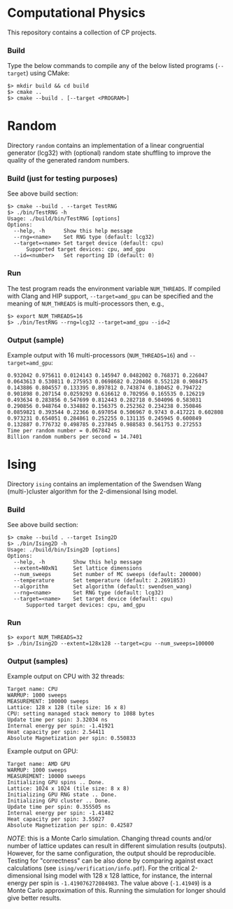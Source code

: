 # Computational Physics
This repository contains a collection of CP projects.

### Build
Type the below commands to compile any of the below listed programs (`--target`) using CMake:
```
$> mkdir build && cd build
$> cmake ..
$> cmake --build . [--target <PROGRAM>]
```

# Random
Directory `random` contains an implementation of a linear congruential generator (lcg32) with (optional) random state shuffling to improve the quality of the generated random numbers.

### Build (just for testing purposes)
See above build section:
```
$> cmake --build . --target TestRNG
$> ./bin/TestRNG -h
Usage: ./build/bin/TestRNG [options]
Options:
  --help, -h      Show this help message
  --rng=<name>    Set RNG type (default: lcg32)
  --target=<name> Set target device (default: cpu)
      Supported target devices: cpu, amd_gpu
  --id=<number>   Set reporting ID (default: 0)
```

### Run
The test program reads the environment variable `NUM_THREADS`. If compiled with Clang and HIP support, `--target=amd_gpu` can be specified and the meaning of `NUM_THREADS` is multi-processors then, e.g.,
```
$> export NUM_THREADS=16
$> ./bin/TestRNG --rng=lcg32 --target=amd_gpu --id=2
```

### Output (sample)
Example output with 16 multi-processors (`NUM_THREADS=16`) and `--target=amd_gpu`:
```
0.932042 0.975611 0.0124143 0.145947 0.0482002 0.768371 0.226047 0.0643613 0.530811 0.275953 0.0698682 0.220406 0.552128 0.908475 0.143886 0.804557 0.133395 0.897812 0.743874 0.180452 0.794722 0.901898 0.207154 0.0259293 0.616612 0.702956 0.165535 0.126219 0.493634 0.283856 0.547699 0.812443 0.282718 0.504096 0.583031 0.290856 0.948764 0.334882 0.156375 0.252362 0.234238 0.350846 0.0859821 0.393544 0.22366 0.697054 0.506967 0.9743 0.417221 0.602808 0.973231 0.654051 0.284861 0.252255 0.131135 0.245945 0.600849 0.132887 0.776732 0.498785 0.237845 0.988583 0.561753 0.272553
Time per random number = 0.067842 ns
Billion random numbers per second = 14.7401
```

# Ising
Directory `ising` contains an implementation of the Swendsen Wang (multi-)cluster algorithm for the 2-dimensional Ising model.

### Build
See above build section:
```
$> cmake --build . --target Ising2D
$> ./bin/Ising2D -h
Usage: ./build/bin/Ising2D [options]
Options:
  --help, -h         Show this help message
  --extent=N0xN1     Set lattice dimensions
  --num_sweeps       Set number of MC sweeps (default: 200000)
  --temperature      Set temperature (default: 2.2691853)
  --algorithm        Set algorithm (default: swendsen_wang)
  --rng=<name>       Set RNG type (default: lcg32)
  --target=<name>    Set target device (default: cpu)
      Supported target devices: cpu, amd_gpu
```

### Run
```
$> export NUM_THREADS=32
$> ./bin/Ising2D --extent=128x128 --target=cpu --num_sweeps=100000
```

### Output (samples)
Example output on CPU with 32 threads:
```
Target name: CPU
WARMUP: 1000 sweeps
MEASUREMENT: 100000 sweeps
Lattice: 128 x 128 (tile size: 16 x 8)
CPU: setting managed stack memory to 1088 bytes
Update time per spin: 3.32034 ns
Internal energy per spin: -1.41921
Heat capacity per spin: 2.54411
Absolute Magnetization per spin: 0.550833
```

Example output on GPU:
```
Target name: AMD GPU
WARMUP: 1000 sweeps
MEASUREMENT: 10000 sweeps
Initializing GPU spins .. Done.
Lattice: 1024 x 1024 (tile size: 8 x 8)
Initializing GPU RNG state .. Done.
Initializing GPU cluster .. Done.
Update time per spin: 0.355505 ns
Internal energy per spin: -1.41482
Heat capacity per spin: 3.55027
Absolute Magnetization per spin: 0.42587
```
*NOTE*: this is a Monte Carlo simulation. Changing thread counts and/or number of lattice updates can result in different simulation results (outputs). However, for the same configuration, the output should be reproducible. Testing for "correctness" can be also done by comparing against exact calculations (see `ising/verification/info.pdf`). For the critical 2-dimensional Ising model with 128 x 128 lattice, for instance, the internal energy per spin is `-1.419076272084983`. The value above (`-1.41949`) is a Monte Carlo approximation of this. Running the simulation for longer should give better results.
